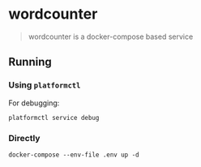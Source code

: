 # wordcounter

> wordcounter is a docker-compose based service

## Running

### Using `platformctl`

For debugging:

```shell
platformctl service debug
```

### Directly

```shell
docker-compose --env-file .env up -d
```
